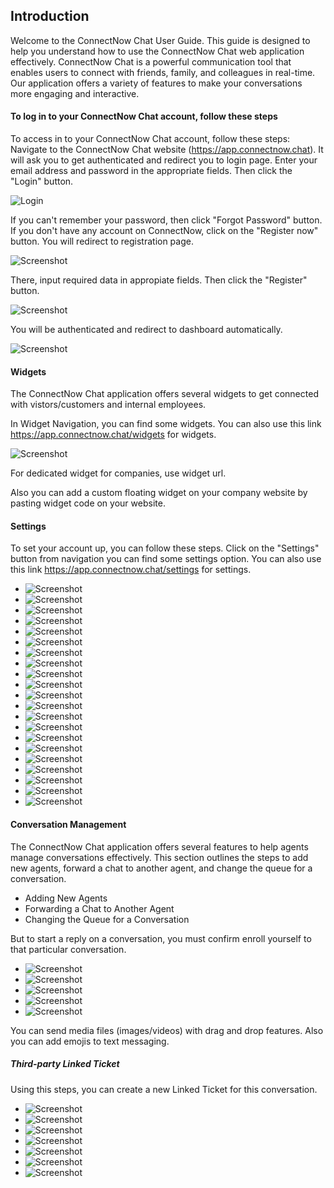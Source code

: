 ## Introduction

Welcome to the ConnectNow Chat User Guide. This guide is designed to help you understand how to use the ConnectNow Chat web application effectively. ConnectNow Chat is a powerful communication tool that enables users to connect with friends, family, and colleagues in real-time. Our application offers a variety of features to make your conversations more engaging and interactive.

#### To log in to your ConnectNow Chat account, follow these steps

To access in to your ConnectNow Chat account, follow these steps:
Navigate to the ConnectNow Chat website (<https://app.connectnow.chat>). It will ask you to get authenticated and redirect you to login page. Enter your email address and password in the appropriate fields. Then click the "Login" button.

![Login](https://connectnowuk.github.io/documentation/screenshots/demo%20(1).png)

If you can't remember your password, then click "Forgot Password" button.
If you don't have any account on ConnectNow, click on the "Register now" button. You will redirect to registration page.

![Screenshot](https://connectnowuk.github.io/documentation/screenshots/demo%20(2).png)

There, input required data in appropiate fields. Then click the "Register" button.

![Screenshot](https://connectnowuk.github.io/documentation/screenshots/demo%20(3).png)

You will be authenticated and redirect to dashboard automatically.

![Screenshot](https://connectnowuk.github.io/documentation/screenshots/demo%20(4).png)


#### Widgets

The ConnectNow Chat application offers several widgets to get connected with vistors/customers and internal employees.

In Widget Navigation, you can find some widgets. You can also use this link <https://app.connectnow.chat/widgets> for widgets.

![Screenshot](https://connectnowuk.github.io/documentation/screenshots/demo%20(26).png)

For dedicated widget for companies, use widget url.

Also you can add a custom floating widget on your company website by pasting widget code on your website.

#### Settings

To set your account up, you can follow these steps.
Click on the "Settings" button from navigation you can find some settings option. You can also use this link <https://app.connectnow.chat/settings> for settings.

- ![Screenshot](https://connectnowuk.github.io/documentation/screenshots/demo%20(5).png)
- ![Screenshot](https://connectnowuk.github.io/documentation/screenshots/demo%20(6).png)
- ![Screenshot](https://connectnowuk.github.io/documentation/screenshots/demo%20(7).png)
- ![Screenshot](https://connectnowuk.github.io/documentation/screenshots/demo%20(8).png)
- ![Screenshot](https://connectnowuk.github.io/documentation/screenshots/demo%20(9).png)
- ![Screenshot](https://connectnowuk.github.io/documentation/screenshots/demo%20(10).png)
- ![Screenshot](https://connectnowuk.github.io/documentation/screenshots/demo%20(11).png)
- ![Screenshot](https://connectnowuk.github.io/documentation/screenshots/demo%20(12).png)
- ![Screenshot](https://connectnowuk.github.io/documentation/screenshots/demo%20(13).png)
- ![Screenshot](https://connectnowuk.github.io/documentation/screenshots/demo%20(14).png)
- ![Screenshot](https://connectnowuk.github.io/documentation/screenshots/demo%20(15).png)
- ![Screenshot](https://connectnowuk.github.io/documentation/screenshots/demo%20(16).png)
- ![Screenshot](https://connectnowuk.github.io/documentation/screenshots/demo%20(17).png)
- ![Screenshot](https://connectnowuk.github.io/documentation/screenshots/demo%20(18).png)
- ![Screenshot](https://connectnowuk.github.io/documentation/screenshots/demo%20(19).png)
- ![Screenshot](https://connectnowuk.github.io/documentation/screenshots/demo%20(20).png)
- ![Screenshot](https://connectnowuk.github.io/documentation/screenshots/demo%20(21).png)
- ![Screenshot](https://connectnowuk.github.io/documentation/screenshots/demo%20(22).png)
- ![Screenshot](https://connectnowuk.github.io/documentation/screenshots/demo%20(23).png)
- ![Screenshot](https://connectnowuk.github.io/documentation/screenshots/demo%20(24).png)
- ![Screenshot](https://connectnowuk.github.io/documentation/screenshots/demo%20(25).png)

#### Conversation Management

The ConnectNow Chat application offers several features to help agents manage conversations effectively. This section outlines the steps to add new agents, forward a chat to another agent, and change the queue for a conversation.

- Adding New Agents
- Forwarding a Chat to Another Agent
- Changing the Queue for a Conversation

But to start a reply on a conversation, you must confirm enroll yourself to that particular conversation.

- ![Screenshot](https://connectnowuk.github.io/documentation/screenshots/demo%20(28).png)
- ![Screenshot](https://connectnowuk.github.io/documentation/screenshots/demo%20(29).png)
- ![Screenshot](https://connectnowuk.github.io/documentation/screenshots/demo%20(30).png)
- ![Screenshot](https://connectnowuk.github.io/documentation/screenshots/demo%20(31).png)
- ![Screenshot](https://connectnowuk.github.io/documentation/screenshots/demo%20(32).png)

You can send media files (images/videos) with drag and drop features. Also you can add emojis to text messaging.

##### Third-party Linked Ticket

Using this steps, you can create a new Linked Ticket for this conversation.

- ![Screenshot](https://connectnowuk.github.io/documentation/screenshots/demo%20(33).png)
- ![Screenshot](https://connectnowuk.github.io/documentation/screenshots/demo%20(34).png)
- ![Screenshot](https://connectnowuk.github.io/documentation/screenshots/demo%20(35).png)
- ![Screenshot](https://connectnowuk.github.io/documentation/screenshots/demo%20(36).png)
- ![Screenshot](https://connectnowuk.github.io/documentation/screenshots/demo%20(37).png)
- ![Screenshot](https://connectnowuk.github.io/documentation/screenshots/demo%20(38).png)
- ![Screenshot](https://connectnowuk.github.io/documentation/screenshots/demo%20(39).png)
